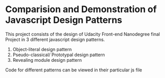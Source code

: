Comparision and Demonstration of Javascript Design Patterns
===============================

This project consists of the design of Udacity Front-end Nanodegree
final Project in 3 different javascript design patterns.

1. Object-literal design pattern
2. Pseudo-classical/ Prototypal design pattern
3. Revealing module design pattern

Code for different patterns can be viewed in their particular js file